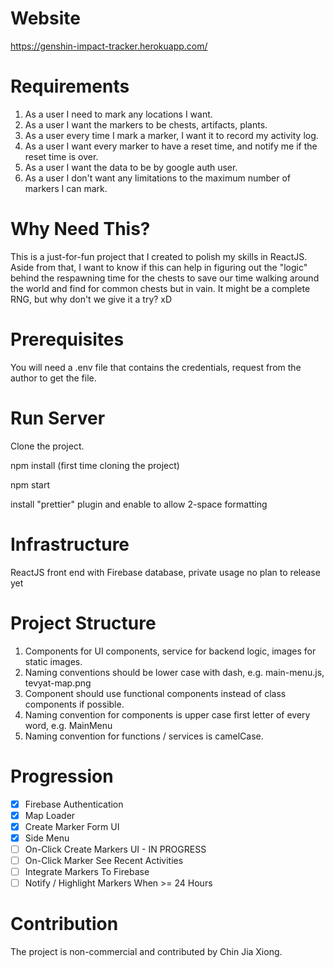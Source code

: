 # Website

https://genshin-impact-tracker.herokuapp.com/

# Requirements

1. As a user I need to mark any locations I want.
2. As a user I want the markers to be chests, artifacts, plants.
3. As a user every time I mark a marker, I want it to record my activity log.
4. As a user I want every marker to have a reset time, and notify me if the reset time is over.
5. As a user I want the data to be by google auth user.
6. As a user I don't want any limitations to the maximum number of markers I can mark.

# Why Need This?

This is a just-for-fun project that I created to polish my skills in ReactJS.
Aside from that, I want to know if this can help in figuring out the "logic"
behind the respawning time for the chests to save our time walking around the
world and find for common chests but in vain. It might be a complete RNG,
but why don't we give it a try? xD

# Prerequisites

You will need a .env file that contains the credentials, request from the author to get the file.

# Run Server

Clone the project.

npm install (first time cloning the project)

npm start

install "prettier" plugin and enable to allow 2-space formatting

# Infrastructure

ReactJS front end with Firebase database, private usage no plan to release yet

# Project Structure

1. Components for UI components, service for backend logic, images for static images.
2. Naming conventions should be lower case with dash, e.g. main-menu.js, tevyat-map.png
3. Component should use functional components instead of class components if possible.
4. Naming convention for components is upper case first letter of every word, e.g. MainMenu
5. Naming convention for functions / services is camelCase.

# Progression

- [x] Firebase Authentication
- [x] Map Loader
- [x] Create Marker Form UI
- [x] Side Menu
- [ ] On-Click Create Markers UI - IN PROGRESS
- [ ] On-Click Marker See Recent Activities
- [ ] Integrate Markers To Firebase
- [ ] Notify / Highlight Markers When >= 24 Hours

# Contribution

The project is non-commercial and contributed by Chin Jia Xiong.
